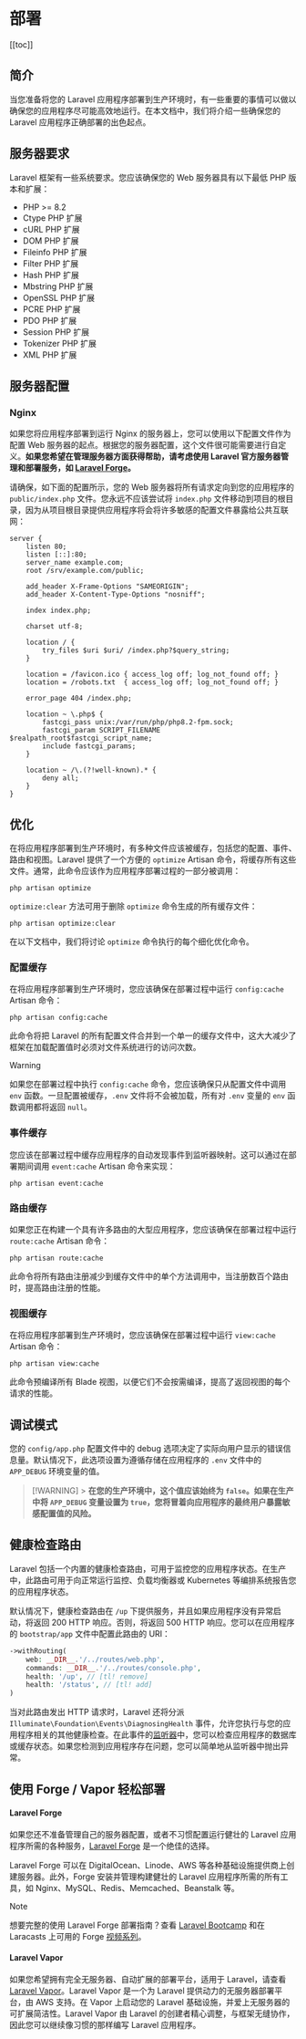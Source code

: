 # 部署

[[toc]]

## 简介

当您准备将您的 Laravel 应用程序部署到生产环境时，有一些重要的事情可以做以确保您的应用程序尽可能高效地运行。在本文档中，我们将介绍一些确保您的 Laravel 应用程序正确部署的出色起点。

## 服务器要求

Laravel 框架有一些系统要求。您应该确保您的 Web 服务器具有以下最低 PHP 版本和扩展：

- PHP >= 8.2
- Ctype PHP 扩展
- cURL PHP 扩展
- DOM PHP 扩展
- Fileinfo PHP 扩展
- Filter PHP 扩展
- Hash PHP 扩展
- Mbstring PHP 扩展
- OpenSSL PHP 扩展
- PCRE PHP 扩展
- PDO PHP 扩展
- Session PHP 扩展
- Tokenizer PHP 扩展
- XML PHP 扩展

## 服务器配置

### Nginx

如果您将应用程序部署到运行 Nginx 的服务器上，您可以使用以下配置文件作为配置 Web 服务器的起点。根据您的服务器配置，这个文件很可能需要进行自定义。**如果您希望在管理服务器方面获得帮助，请考虑使用 Laravel 官方服务器管理和部署服务，如 [Laravel Forge](https://forge.laravel.com)。**

请确保，如下面的配置所示，您的 Web 服务器将所有请求定向到您的应用程序的 `public/index.php` 文件。您永远不应该尝试将 `index.php` 文件移动到项目的根目录，因为从项目根目录提供应用程序将会将许多敏感的配置文件暴露给公共互联网：

```nginx
server {
    listen 80;
    listen [::]:80;
    server_name example.com;
    root /srv/example.com/public;

    add_header X-Frame-Options "SAMEORIGIN";
    add_header X-Content-Type-Options "nosniff";

    index index.php;

    charset utf-8;

    location / {
        try_files $uri $uri/ /index.php?$query_string;
    }

    location = /favicon.ico { access_log off; log_not_found off; }
    location = /robots.txt  { access_log off; log_not_found off; }

    error_page 404 /index.php;

    location ~ \.php$ {
        fastcgi_pass unix:/var/run/php/php8.2-fpm.sock;
        fastcgi_param SCRIPT_FILENAME $realpath_root$fastcgi_script_name;
        include fastcgi_params;
    }

    location ~ /\.(?!well-known).* {
        deny all;
    }
}
```

## 优化

在将应用程序部署到生产环境时，有多种文件应该被缓存，包括您的配置、事件、路由和视图。Laravel 提供了一个方便的 `optimize` Artisan 命令，将缓存所有这些文件。通常，此命令应该作为应用程序部署过程的一部分被调用：

```shell
php artisan optimize
```

`optimize:clear` 方法可用于删除 `optimize` 命令生成的所有缓存文件：

```shell
php artisan optimize:clear
```

在以下文档中，我们将讨论 `optimize` 命令执行的每个细化优化命令。

### 配置缓存

在将应用程序部署到生产环境时，您应该确保在部署过程中运行 `config:cache` Artisan 命令：

```shell
php artisan config:cache
```

此命令将把 Laravel 的所有配置文件合并到一个单一的缓存文件中，这大大减少了框架在加载配置值时必须对文件系统进行的访问次数。

> [!WARNING]
> 如果您在部署过程中执行 `config:cache` 命令，您应该确保只从配置文件中调用 `env` 函数。一旦配置被缓存，`.env` 文件将不会被加载，所有对 `.env` 变量的 `env` 函数调用都将返回 `null`。

### 事件缓存

您应该在部署过程中缓存应用程序的自动发现事件到监听器映射。这可以通过在部署期间调用 `event:cache` Artisan 命令来实现：

```shell
php artisan event:cache
```

### 路由缓存

如果您正在构建一个具有许多路由的大型应用程序，您应该确保在部署过程中运行 `route:cache` Artisan 命令：

```shell
php artisan route:cache
```

此命令将所有路由注册减少到缓存文件中的单个方法调用中，当注册数百个路由时，提高路由注册的性能。

### 视图缓存

在将应用程序部署到生产环境时，您应该确保在部署过程中运行 `view:cache` Artisan 命令：

```shell
php artisan view:cache
```

此命令预编译所有 Blade 视图，以便它们不会按需编译，提高了返回视图的每个请求的性能。

## 调试模式

您的 `config/app.php` 配置文件中的 debug 选项决定了实际向用户显示的错误信息量。默认情况下，此选项设置为遵循存储在应用程序的 `.env` 文件中的 `APP_DEBUG` 环境变量的值。

> [!WARNING] > **在您的生产环境中，这个值应该始终为 `false`。如果在生产中将 `APP_DEBUG` 变量设置为 `true`，您将冒着向应用程序的最终用户暴露敏感配置值的风险。**

## 健康检查路由

Laravel 包括一个内置的健康检查路由，可用于监控您的应用程序状态。在生产中，此路由可用于向正常运行监控、负载均衡器或 Kubernetes 等编排系统报告您的应用程序状态。

默认情况下，健康检查路由在 `/up` 下提供服务，并且如果应用程序没有异常启动，将返回 200 HTTP 响应。否则，将返回 500 HTTP 响应。您可以在应用程序的 `bootstrap/app` 文件中配置此路由的 URI：

```php
->withRouting(
    web: __DIR__.'/../routes/web.php',
    commands: __DIR__.'/../routes/console.php',
    health: '/up', // [tl! remove]
    health: '/status', // [tl! add]
)
```

当对此路由发出 HTTP 请求时，Laravel 还将分派 `Illuminate\Foundation\Events\DiagnosingHealth` 事件，允许您执行与您的应用程序相关的其他健康检查。在此事件的[监听器](/docs/{{version}}/events)中，您可以检查应用程序的数据库或缓存状态。如果您检测到应用程序存在问题，您可以简单地从监听器中抛出异常。

## 使用 Forge / Vapor 轻松部署

#### Laravel Forge

如果您还不准备管理自己的服务器配置，或者不习惯配置运行健壮的 Laravel 应用程序所需的各种服务，[Laravel Forge](https://forge.laravel.com) 是一个绝佳的选择。

Laravel Forge 可以在 DigitalOcean、Linode、AWS 等各种基础设施提供商上创建服务器。此外，Forge 安装并管理构建健壮的 Laravel 应用程序所需的所有工具，如 Nginx、MySQL、Redis、Memcached、Beanstalk 等。

> [!NOTE]
> 想要完整的使用 Laravel Forge 部署指南？查看 [Laravel Bootcamp](https://bootcamp.laravel.com/deploying) 和在 Laracasts 上可用的 Forge [视频系列](https://laracasts.com/series/learn-laravel-forge-2022-edition)。

#### Laravel Vapor

如果您希望拥有完全无服务器、自动扩展的部署平台，适用于 Laravel，请查看 [Laravel Vapor](https://vapor.laravel.com)。Laravel Vapor 是一个为 Laravel 提供动力的无服务器部署平台，由 AWS 支持。在 Vapor 上启动您的 Laravel 基础设施，并爱上无服务器的可扩展简洁性。Laravel Vapor 由 Laravel 的创建者精心调整，与框架无缝协作，因此您可以继续像习惯的那样编写 Laravel 应用程序。
